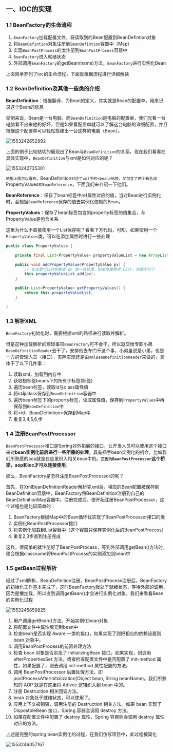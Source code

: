 ## 一、IOC的实现

### 1.1 BeanFactory的生命流程

1. `BeanFactory`加载配置文件，将读取到的Bean配置到BeanDefintion对象
2. 将`BeanDefintion`对象注册到`BeanDefintion`容器中（Map）
3. 实现`BeanPostProcess`的类注册到`BeanPostProcess`容器中
4. `BeanFactory`进入就绪状态
5. 外部调用`BeanFactory`的getBean(name)方法，`BeanFactory`进行实例化Bean

上面简单罗列了ioc的生命流程，下面就根据流程进行详细解读



### 1.2 BeanDefinition及其他一些类的介绍

**BeanDefinition**：根据翻译，为Bean的定义，其实就是Bean的配置单，用来记录这个Bean的信息

举例来说，Bean是一台电脑，而`BeanDefinition`是电脑的配置单，我们光看一台电脑看不出来他的好坏，但是如果看配置单就可以了解这台电脑的详细配置，并且根据这个配置单可以轻松搭建出一台这样的电脑（Bean）。

![1553242652992](C:\Users\S1\AppData\Roaming\Typora\typora-user-images\1553242652992.png)

上面的例子比较贴切的展现出了Bean与`BeanDefinition`的关系，现在我们看看在具体实现中，`BeanDefinition`与xml是如何对应的呢？

![1553242735301](C:\Users\S1\AppData\Roaming\Typora\typora-user-images\1553242735301.png)

`依据上图可以看到，`BeanDefinition`对应了xml中的<bean>标签，又包含了两个新名词`PropertyValues`和BeanReference`，下面我们来介绍一下他们。

**BeanReference**：保存了bean标签中ref属性对应的值，当对Bean进行实例化时，会根据`BeanReference`保存的值去实例化依赖的Bean。

**PropertyValues**：保存了bean标签包含的property标签的值集合，与PropertyValue是包含关系

这里为什么不直接使用一个List<PropertyValue>保存呢？看看下方代码，可知，如果使用一个`PropertyValues`类，可以在添加属性时进行一些处理

```java
public class PropertyValues {

    private final List<PropertyValue> propertyValueList = new ArrayList<PropertyValue>();

    public void addPropertyValue(PropertyValue pv) {
        // 在这里可以对参数值 pv 做一些处理，如果直接使用 List，则就不行了
        this.propertyValueList.add(pv);
    }

    public List<PropertyValue> getPropertyValues() {
        return this.propertyValueList;
    }

}
```

### 1.3 解析XML

`BeanFactory`初始化时，需要根据xml的路径进行读取并解析。

但是这种加载解析的烦琐事项`BeanFactory`可不会干，所以就交给专职小弟`BeanDefinitionReader`去干了，安排他去专门干这个事，小弟虽说是小弟，也是一方的管理人员（接口），实际实现还是由`XmlBeanDefinitionReader`来做的，具体干了以下几件事：

1. 读取xml，加载到内存中
2. 获取根标签beans下的所有子标签(<bean>标签)
3. 遍历bean标签，读取id与class属性值
4. 将id与class保存到`BeanDefinition`容器中
5. 遍历bean标签下的property标签，读取属性值，保存到`PropertyValues`中再保存到`BeanDefinition`中
6. 将<id，BeanDefinition>保存到Map中
7. 重复3,4,5,6,步

### 1.4 注册BeanPostProcessor

`BeanPostProcessor`接口是Spring对外拓展的接口，让开发人员可以使用这个接口来对**bean实例化前后进行一些所需的处理**，具有插手bean实例化的机会。比如我们所熟悉的aop就是在这里织入相关bean中的。**`正因为BeanPostProcessor`这个桥梁，aop和ioc才可以连接使用**。

那么，BeanFactory是怎样注册BeanPostProcessor的呢？

首先，在XmlBeanDefinitionReader解析完xml后，相应的Bean配置被保存到BeanDefinition容器中，BeanFactory将BeanDefinition注册到自己的BeanDefinitionMap容器中。注册完成后，便开始注册BeanPostProcessor，这个过程也是比较简单的：

1. BeanFactory根据Map中的Bean循环找实现了BeanPostProcessor接口的类
2. 实例化BeanPostProcessor接口
3. 将实例化加载到List容器中（这个容器只保存实例化后的BeanPostProcess）
4. 重复2,3步直到注册完成

这样，很简单的就注册好了BeanPostProcess，等到外部调用getBean()方法时，便会根据classname将BeanPostProcess的实例添加到bean中

### 1.5 getBean过程解析

经过了xml解析，BeanDefinition注册，BeanPostProcess注册后，BeanFactory的初始化工作基本完成了，这时BeanFactory就处于就绪状态，等待外部的调用，因为是懒加载，所以直到调用getBean()才会进行实例化对象。我们来看看Bean的实例化过程

![1553245859825](C:\Users\S1\AppData\Roaming\Typora\typora-user-images\1553245859825.png)

1. 用户调用getBean()方法，开始实例化bean对象
2. 将配置文件中属性填充到bean中
3. 检查bean是否实现 Aware 一类的接口，如果实现了则把相应的依赖设置到 bean 对象中。
4. 调用BeanPostProcess的前置处理方法
5. 检查 bean 对象是否实现了 InitializingBean 接口，如果实现，则调用 afterPropertiesSet 方法。或者检查配置文件中是否配置了 init-method 属性，如果配置了，则去调用 init-method 属性配置的方法。
6. 调用 BeanPostProcessor 后置处理方法，即 postProcessAfterInitialization(Object bean, String beanName)。我们所熟知的 AOP 就是在这里将 Adivce 逻辑织入到 bean 中的。
7. 注册 Destruction 相关回调方法。
8. bean 对象处于就绪状态，可以使用了。
9. 应用上下文被销毁，调用注册的 Destruction 相关方法。如果 bean 实现了 DispostbleBean 接口，Spring 容器会调用 destroy 方法。
10. 如果在配置文件中配置了 destroy 属性，Spring 容器则会调用 destroy 属性对应的方法。

上述是完整的spring bean实例化的过程，在我们仿写项目中，此过程被简化

![1553246057167](C:\Users\S1\AppData\Roaming\Typora\typora-user-images\1553246057167.png)

